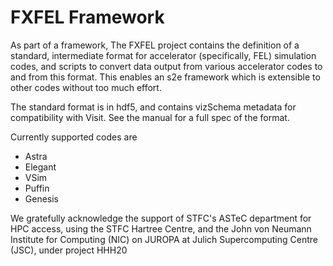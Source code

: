 # FXFEL Framework

As part of a framework, 
The FXFEL project contains the definition of a standard, intermediate format for 
accelerator (specifically, FEL) simulation codes, and scripts to  convert data 
output from various accelerator codes to and from this format. This enables an
s2e framework which is extensible to other codes without too much effort.

The standard format is in hdf5, and contains vizSchema metadata for compatibility 
with Visit. See the manual for a full spec of the format.

Currently supported codes are
  - Astra
  - Elegant
  - VSim
  - Puffin
  - Genesis
  
We gratefully acknowledge the support of STFC's ASTeC department for HPC access, using the STFC Hartree Centre,
and the John von Neumann Institute for Computing (NIC) on JUROPA at Julich Supercomputing Centre (JSC), under project HHH20

